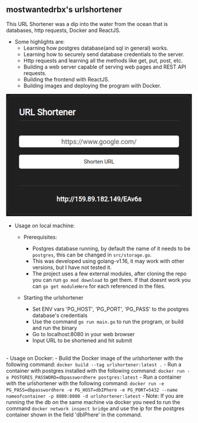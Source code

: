 ## mostwantedrbx's urlshortener

This URL Shortener was a dip into the water from the ocean that is databases, http requests, Docker and ReactJS.

- Some highlights are:
    - Learning how postgres database(and sql in general) works.
    - Learning how to securely send database credentials to the server.
    - Http requests and learning all the methods like get, put, post, etc.
    - Building a web server capable of serving web pages and REST API requests.
    - Building the frontend with ReactJS.
    - Building images and deploying the program with Docker.


![](https://raw.githubusercontent.com/MostwantedRBX/MostwantedRBX/master/pics/urlshortener.png)

- Usage on local machine:
    - Prerequisites:
        - Postgres database running, by default the name of it needs to be <code>postgres</code>, this can be changed in <code>src/storage.go</code>.
        - This was developed using golang-v1.16, it may work with other versions, but I have not tested it.
        - The project uses a few external modules, after cloning the repo you can run <code>go mod download</code> to get them. If that doesnt work you can <code>go get moduleHere</code> for each referenced in the files.

    - Starting the urlshortener
        - Set ENV vars 'PG_HOST', 'PG_PORT', 'PG_PASS' to the postgres database's credentials 
        - Use the command <code>go run main.go</code> to run the program, or build and run the binary
        - Go to localhost:8080 in your web browser
        - Input URL to be shortened and hit submit
<br>
- Usage on Docker:
    - Build the Docker image of the urlshortener with the following command: <code>docker build --tag urlshortener:latest .</code>
    - Run a container with postgres installed with the following command: <code>docker run -e POSTGRES_PASSWORD=dbpasswordhere postgres:latest</code>
    - Run a container with the urlshortener with the following command: <code>docker run -e PG_PASS=dbpasswordhere -e PG_HOST=dbIPhere -e PG_PORT=5432 --name nameofcontainer -p 8080:8080 -d urlshortener:latest</code>
        - Note: If you are running the the db on the same machine via docker you need to run the command <code>docker network inspect bridge</code> and use the ip for the postgres container shown in the field 'dbIPhere' in the command.